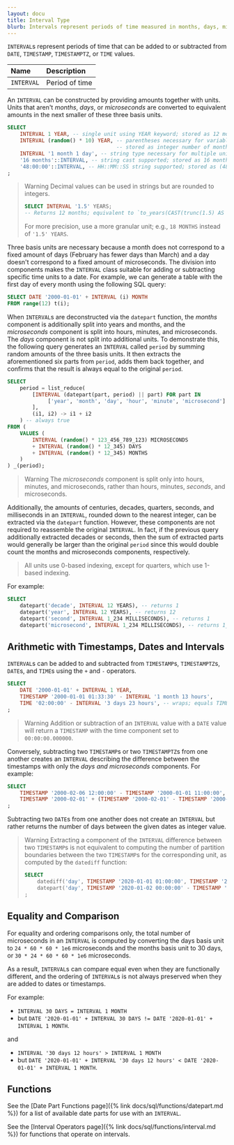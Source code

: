 ```yaml
---
layout: docu
title: Interval Type
blurb: Intervals represent periods of time measured in months, days, microseconds, or a combination thereof.
---
```


`INTERVAL`s represent periods of time that can be added to or subtracted from `DATE`, `TIMESTAMP`, `TIMESTAMPTZ`, or `TIME` values.


| Name | Description |
|:---|:---|
| `INTERVAL` | Period of time |

An `INTERVAL` can be constructed by providing amounts together with units.
Units that aren't *months*, *days*, or *microseconds* are converted to equivalent amounts in the next smaller of these three basis units.

```sql
SELECT
    INTERVAL 1 YEAR, -- single unit using YEAR keyword; stored as 12 months
    INTERVAL (random() * 10) YEAR, -- parentheses necessary for variable amounts;
                                   -- stored as integer number of months
    INTERVAL '1 month 1 day', -- string type necessary for multiple units; stored as (1 month, 1 day)
    '16 months'::INTERVAL, -- string cast supported; stored as 16 months
    '48:00:00'::INTERVAL, -- HH::MM::SS string supported; stored as (48 * 60 * 60 * 1e6 microseconds)
;
```
> Warning Decimal values can be used in strings but are rounded to integers.
> ```sql
> SELECT INTERVAL '1.5' YEARS;
> -- Returns 12 months; equivalent to `to_years(CAST(trunc(1.5) AS INTEGER))`
> ```
> For more precision, use a more granular unit; e.g., `18 MONTHS` instead of `'1.5' YEARS`.

Three basis units are necessary because a month does not correspond to a fixed amount of days (February has fewer days than March) and a day doesn't correspond to a fixed amount of microseconds.
The division into components makes the `INTERVAL` class suitable for adding or subtracting specific time units to a date. For example, we can generate a table with the first day of every month using the following SQL query:

```sql
SELECT DATE '2000-01-01' + INTERVAL (i) MONTH
FROM range(12) t(i);
```

When `INTERVAL`s are deconstructed via the `datepart` function, the *months* component is additionally split into years and months, and the *microseconds* component is split into hours, minutes, and microseconds. The *days* component is not split into additional units. To demonstrate this, the following query generates an `INTERVAL` called `period` by summing random amounts of the three basis units. It then extracts the aforementioned six parts from `period`, adds them back together, and confirms that the result is always equal to the original `period`.

```sql
SELECT
    period = list_reduce(
        [INTERVAL (datepart(part, period) || part) FOR part IN
             ['year', 'month', 'day', 'hour', 'minute', 'microsecond']
        ],
        (i1, i2) -> i1 + i2
    ) -- always true
FROM (
    VALUES (
        INTERVAL (random() * 123_456_789_123) MICROSECONDS
        + INTERVAL (random() * 12_345) DAYS
        + INTERVAL (random() * 12_345) MONTHS
    )
) _(period);
```

> Warning The *microseconds* component is split only into hours, minutes, and microseconds, rather than hours, minutes, *seconds*, and microseconds.

Additionally, the amounts of centuries, decades, quarters, seconds, and milliseconds in an `INTERVAL`, rounded down to the nearest integer, can be extracted via the `datepart` function. However, these components are not required to reassemble the original `INTERVAL`. In fact, if the previous query additionally extracted decades or seconds, then the sum of extracted parts would generally be larger than the original `period` since this would double count the months and microseconds components, respectively.

> All units use 0-based indexing, except for quarters, which use 1-based indexing.

For example:

```sql
SELECT
    datepart('decade', INTERVAL 12 YEARS), -- returns 1
    datepart('year', INTERVAL 12 YEARS), -- returns 12
    datepart('second', INTERVAL 1_234 MILLISECONDS), -- returns 1
    datepart('microsecond', INTERVAL 1_234 MILLISECONDS), -- returns 1_234_000
```

## Arithmetic with Timestamps, Dates and Intervals

`INTERVAL`s can be added to and subtracted from `TIMESTAMP`s, `TIMESTAMPTZ`s, `DATE`s, and `TIME`s using the `+` and `-` operators.

```sql
SELECT
    DATE '2000-01-01' + INTERVAL 1 YEAR,
    TIMESTAMP '2000-01-01 01:33:30' - INTERVAL '1 month 13 hours',
    TIME '02:00:00' - INTERVAL '3 days 23 hours', -- wraps; equals TIME '03:00:00'
;
```

> Warning Addition or subtraction of an `INTERVAL` value with a `DATE` value will return a `TIMESTAMP` with the time component set to `00:00:00.000000`.

Conversely, subtracting two `TIMESTAMP`s or two `TIMESTAMPTZ`s from one another creates an `INTERVAL` describing the difference between the timestamps with only the *days and microseconds* components. For example:

```sql
SELECT
    TIMESTAMP '2000-02-06 12:00:00' - TIMESTAMP '2000-01-01 11:00:00', -- 36 days 1 hour
    TIMESTAMP '2000-02-01' + (TIMESTAMP '2000-02-01' - TIMESTAMP '2000-01-01'), -- '2000-03-03', NOT '2000-03-01'
;
```

Subtracting two `DATE`s from one another does not create an `INTERVAL` but rather returns the number of days between the given dates as integer value.

> Warning Extracting a component of the `INTERVAL` difference between two `TIMESTAMP`s is not equivalent to computing the number of partition boundaries between the two `TIMESTAMP`s for the corresponding unit, as computed by the `datediff` function:
> ```sql
> SELECT
>     datediff('day', TIMESTAMP '2020-01-01 01:00:00', TIMESTAMP '2020-01-02 00:00:00'), -- 1
>     datepart('day', TIMESTAMP '2020-01-02 00:00:00' - TIMESTAMP '2020-01-01 01:00:00'), -- 0
> ;
> ```

## Equality and Comparison

For equality and ordering comparisons only, the total number of microseconds in an `INTERVAL` is computed by converting the days basis unit to `24 * 60 * 60 * 1e6` microseconds and the months basis unit to 30 days, or `30 * 24 * 60 * 60 * 1e6` microseconds.

As a result, `INTERVAL`s can compare equal even when they are functionally different, and the ordering of `INTERVAL`s is not always preserved when they are added to dates or timestamps.

For example:

* `INTERVAL 30 DAYS = INTERVAL 1 MONTH`
* but `DATE '2020-01-01' + INTERVAL 30 DAYS != DATE '2020-01-01' + INTERVAL 1 MONTH`.

and

* `INTERVAL '30 days 12 hours' > INTERVAL 1 MONTH`
* but `DATE '2020-01-01' + INTERVAL '30 days 12 hours' < DATE '2020-01-01' + INTERVAL 1 MONTH`.

## Functions

See the [Date Part Functions page]({% link docs/sql/functions/datepart.md %}) for a list of available date parts for use with an `INTERVAL`.

See the [Interval Operators page]({% link docs/sql/functions/interval.md %}) for functions that operate on intervals.
